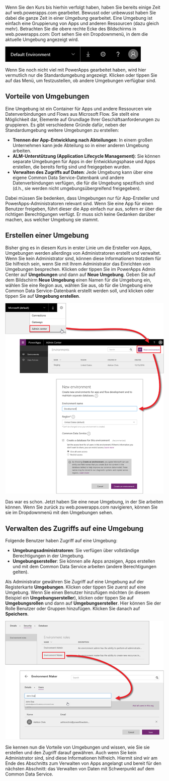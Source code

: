 Wenn Sie den Kurs bis hierhin verfolgt haben, haben Sie bereits einige Zeit auf web.powerapps.com gearbeitet. Bewusst oder unbewusst haben Sie dabei die ganze Zeit in einer *Umgebung* gearbeitet. Eine Umgebung ist einfach eine Gruppierung von Apps und anderen Ressourcen (dazu gleich mehr). Betrachten Sie die obere rechte Ecke des Bildschirms in web.powerapps.com: Dort sehen Sie ein Dropdownmenü, in dem die aktuelle Umgebung angezeigt wird.

![Umgebungsauswahl](./media/learning-manage-environments/environment-picker.png)

Wenn Sie noch nicht viel mit PowerApps gearbeitet haben, wird hier vermutlich nur die Standardumgebung angezeigt. Klicken oder tippen Sie auf das Menü, um festzustellen, ob andere Umgebungen verfügbar sind.

## <a name="why-use-environments"></a>Vorteile von Umgebungen
Eine Umgebung ist ein Container für Apps und andere Ressourcen wie Datenverbindungen und Flows aus Microsoft Flow. Sie stellt eine Möglichkeit dar, Elemente auf Grundlage Ihrer Geschäftsanforderungen zu gruppieren. Es gibt verschiedene Gründe dafür, neben der Standardumgebung weitere Umgebungen zu erstellen:

* **Trennen der App-Entwicklung nach Abteilungen**: In einem großen Unternehmen kann jede Abteilung so in einer anderen Umgebung arbeiten.
* **ALM-Unterstützung (Application Lifecycle Management)**: Sie können separate Umgebungen für Apps in der Entwicklungsphase und Apps erstellen, die bereits fertig sind und freigegeben wurden.
* **Verwalten des Zugriffs auf Daten**: Jede Umgebung kann über eine eigene Common Data Service-Datenbank und andere Datenverbindungen verfügen, die für die Umgebung spezifisch sind (d.h., sie werden nicht umgebungsübergreifend freigegeben).

Dabei müssen Sie bedenken, dass Umgebungen nur für App-Ersteller und PowerApps-Administratoren relevant sind. Wenn Sie eine App für einen Benutzer freigeben, führt dieser die App einfach nur aus, sofern er über die richtigen Berechtigungen verfügt. Er muss sich keine Gedanken darüber machen, aus welcher Umgebung sie stammt.

## <a name="create-an-environment"></a>Erstellen einer Umgebung
Bisher ging es in diesem Kurs in erster Linie um die Ersteller von Apps, Umgebungen werden allerdings von Administratoren erstellt und verwaltet. Wenn Sie kein Administrator sind, können diese Informationen trotzdem für Sie hilfreich sein, wenn Sie mit Ihrem Administrator das Einrichten von Umgebungen besprechen. Klicken oder tippen Sie im PowerApps Admin Center auf **Umgebungen** und dann auf **Neue Umgebung**. Geben Sie auf dem Bildschirm **Neue Umgebung** einen Namen für die Umgebung ein, wählen Sie eine Region aus, wählen Sie aus, ob für die Umgebung eine Common Data Service-Datenbank erstellt werden soll, und klicken oder tippen Sie auf **Umgebung erstellen**.

![Erstellen einer Umgebung](./media/learning-manage-environments/create-environment.png)

Das war es schon. Jetzt haben Sie eine neue Umgebung, in der Sie arbeiten können. Wenn Sie zurück zu web.powerapps.com navigieren, können Sie sie im Dropdownmenü mit den Umgebungen sehen.

## <a name="manage-access-to-an-environment"></a>Verwalten des Zugriffs auf eine Umgebung
Folgende Benutzer haben Zugriff auf eine Umgebung:

* **Umgebungsadministratoren**: Sie verfügen über vollständige Berechtigungen in der Umgebung.
* **Umgebungsersteller**: Sie können alle Apps anzeigen, Apps erstellen und mit dem Common Data Service arbeiten (andere Berechtigungen gelten).

Als Administrator gewähren Sie Zugriff auf eine Umgebung auf der Registerkarte **Umgebungen**. Klicken oder tippen Sie zuerst auf eine Umgebung. Wenn Sie einen Benutzer hinzufügen möchten (in diesem Beispiel ein **Umgebungsersteller**), klicken oder tippen Sie auf **Umgebungsrollen** und dann auf **Umgebungsersteller**. Hier können Sie der Rolle Benutzer oder Gruppen hinzufügen. Klicken Sie danach auf **Speichern**.

![Zugriff auf die Umgebung verwalten](./media/learning-manage-environments/environment-access.png)

Sie kennen nun die Vorteile von Umgebungen und wissen, wie Sie sie erstellen und den Zugriff darauf gewähren. Auch wenn Sie kein Administrator sind, sind diese Informationen hilfreich. Hiermit sind wir am Ende des Abschnitts zum Verwalten von Apps angelangt und bereit für den nächsten Abschnitt: das Verwalten von Daten mit Schwerpunkt auf dem Common Data Service.

